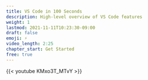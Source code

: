 ```yaml
---
title: VS Code in 100 Seconds
description: High-level overview of VS Code features
weight: 1
lastmod: 2021-11-11T10:23:30-09:00
draft: false
emoji: ⚡
video_length: 2:25
chapter_start: Get Started
free: true
---
```


<div class="vid-center">
    {{< youtube KMxo3T_MTvY >}}
</div>

